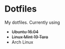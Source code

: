 # Dotfiles

My dotfiles.
Currently using 
- ~~Ubuntu 16.04~~
- ~~Linux Mint 19 Tara~~
- Arch Linux

